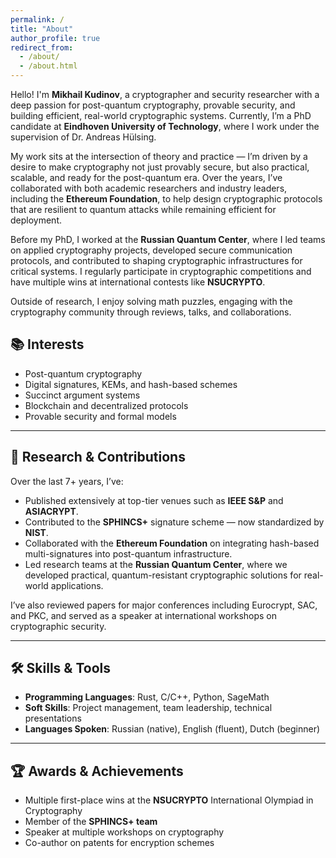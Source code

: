 ```yaml
---
permalink: /
title: "About"
author_profile: true
redirect_from: 
  - /about/
  - /about.html
---
```


Hello! I'm **Mikhail Kudinov**, a cryptographer and security researcher with a deep passion for post-quantum cryptography, provable security, and building efficient, real-world cryptographic systems. Currently, I’m a PhD candidate at **Eindhoven University of Technology**, where I work under the supervision of Dr. Andreas Hülsing.

My work sits at the intersection of theory and practice — I’m driven by a desire to make cryptography not just provably secure, but also practical, scalable, and ready for the post-quantum era. Over the years, I’ve collaborated with both academic researchers and industry leaders, including the **Ethereum Foundation**, to help design cryptographic protocols that are resilient to quantum attacks while remaining efficient for deployment.

Before my PhD, I worked at the **Russian Quantum Center**, where I led teams on applied cryptography projects, developed secure communication protocols, and contributed to shaping cryptographic infrastructures for critical systems. I regularly participate in cryptographic competitions and have multiple wins at international contests like **NSUCRYPTO**.

Outside of research, I enjoy solving math puzzles, engaging with the cryptography community through reviews, talks, and collaborations.

## 📚 Interests

- Post-quantum cryptography  
- Digital signatures, KEMs, and hash-based schemes  
- Succinct argument systems  
- Blockchain and decentralized protocols  
- Provable security and formal models

---

## 🧠 Research & Contributions

Over the last 7+ years, I’ve:

- Published extensively at top-tier venues such as **IEEE S&P** and **ASIACRYPT**.
- Contributed to the **SPHINCS+** signature scheme — now standardized by **NIST**.
- Collaborated with the **Ethereum Foundation** on integrating hash-based multi-signatures into post-quantum infrastructure.
- Led research teams at the **Russian Quantum Center**, where we developed practical, quantum-resistant cryptographic solutions for real-world applications.

I’ve also reviewed papers for major conferences including Eurocrypt, SAC, and PKC, and served as a speaker at international workshops on cryptographic security.

---

## 🛠 Skills & Tools

- **Programming Languages**: Rust, C/C++, Python, SageMath  
- **Soft Skills**: Project management, team leadership, technical presentations  
- **Languages Spoken**: Russian (native), English (fluent), Dutch (beginner)

---

## 🏆 Awards & Achievements

-  Multiple first-place wins at the **NSUCRYPTO** International Olympiad in Cryptography  
-  Member of the **SPHINCS+ team**  
-  Speaker at multiple workshops on cryptography  
-  Co-author on patents for encryption schemes
